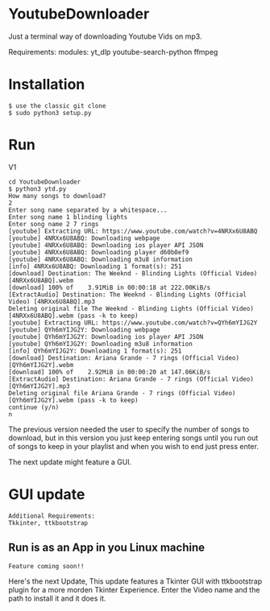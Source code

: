 # YoutubeDownloader
Just a terminal way of downloading Youtube Vids on mp3.

Requirements:
modules:
  yt_dlp
  youtube-search-python
  ffmpeg

# Installation
```
$ use the classic git clone
$ sudo python3 setup.py
```

# Run
V1
```
cd YoutubeDownloader
$ python3 ytd.py
How many songs to download?
2
Enter song name separated by a whitespace...
Enter song name 1 blinding lights
Enter song name 2 7 rings
[youtube] Extracting URL: https://www.youtube.com/watch?v=4NRXx6U8ABQ
[youtube] 4NRXx6U8ABQ: Downloading webpage
[youtube] 4NRXx6U8ABQ: Downloading ios player API JSON
[youtube] 4NRXx6U8ABQ: Downloading player d60b0ef9
[youtube] 4NRXx6U8ABQ: Downloading m3u8 information
[info] 4NRXx6U8ABQ: Downloading 1 format(s): 251
[download] Destination: The Weeknd - Blinding Lights (Official Video) [4NRXx6U8ABQ].webm
[download] 100% of    3.91MiB in 00:00:18 at 222.00KiB/s
[ExtractAudio] Destination: The Weeknd - Blinding Lights (Official Video) [4NRXx6U8ABQ].mp3
Deleting original file The Weeknd - Blinding Lights (Official Video) [4NRXx6U8ABQ].webm (pass -k to keep)
[youtube] Extracting URL: https://www.youtube.com/watch?v=QYh6mYIJG2Y
[youtube] QYh6mYIJG2Y: Downloading webpage
[youtube] QYh6mYIJG2Y: Downloading ios player API JSON
[youtube] QYh6mYIJG2Y: Downloading m3u8 information
[info] QYh6mYIJG2Y: Downloading 1 format(s): 251
[download] Destination: Ariana Grande - 7 rings (Official Video) [QYh6mYIJG2Y].webm
[download] 100% of    2.92MiB in 00:00:20 at 147.86KiB/s
[ExtractAudio] Destination: Ariana Grande - 7 rings (Official Video) [QYh6mYIJG2Y].mp3
Deleting original file Ariana Grande - 7 rings (Official Video) [QYh6mYIJG2Y].webm (pass -k to keep)
continue (y/n)
n
```


The previous version needed the user to specify the number of songs to download, but in this version you just keep entering songs until you run out of songs to keep in your playlist and when you wish to end just press enter.

The next update might feature a GUI.

# GUI update

```
Additional Requirements:
Tkkinter, ttkbootstrap
```
## Run is as an App in you Linux machine
```
Feature coming soon!!
```

Here's the next Update, This update features a Tkinter GUI with ttkbootstrap plugin for a more morden Tkinter Experience.
Enter the Video name and the path to install it and it does it.



